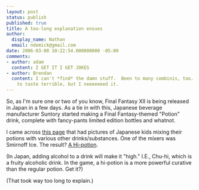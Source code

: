 ```yaml
---
layout: post
status: publish
published: true
title: A too-long explanation ensues
author:
  display_name: Nathan
  email: ndemick@gmail.com
date: 2006-03-08 10:22:54.000000000 -05:00
comments:
- author: adam
  content: I GET IT I GET JOKES
- author: Brendan
  content: I can't *find* the damn stuff.  Been to many combinis, too.  It's supposed
    to taste terrible, but I neeeeeeed it.
---
```

So, as I'm sure one or two of you know, Final Fantasy XII is being released in
Japan in a few days. As a tie in with this, Japanese beverage manufacturer
Suntory started making a Final Fantasy-themed "Potion" drink, complete with
fancy-pants limited edition bottles and whatnot.

I came across <a href="http://kusofla.com/vip/po/">this page</a> that had
pictures of Japanese kids mixing their potions with various other
drinks/substances. One of the mixers was Smirnoff Ice. The result?
<a href="http://kusofla.com/vip/po/img/04.jpg">A Hi-potion</a>.

(In Japan, adding alcohol to a drink will make it "high." I.E., Chu-hi, which
is a fruity alcoholic drink. In the game, a hi-potion is a more powerful
curative than the regular potion. Get it?)

(That took way too long to explain.)
